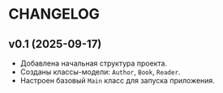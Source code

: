 # CHANGELOG

## v0.1 (2025-09-17)

- Добавлена начальная структура проекта.
- Созданы классы-модели: `Author`, `Book`, `Reader`.
- Настроен базовый `Main` класс для запуска приложения.